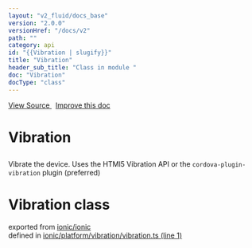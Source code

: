 ```yaml
---
layout: "v2_fluid/docs_base"
version: "2.0.0"
versionHref: "/docs/v2"
path: ""
category: api
id: "{{Vibration | slugify}}"
title: "Vibration"
header_sub_title: "Class in module "
doc: "Vibration"
docType: "class"
---
```



<div class="improve-docs">
  <a href='http://github.com/driftyco/ionic2/tree/master/ionic/platform/vibration/vibration.ts#L0'>
    View Source
  </a>
  &nbsp;
  <a href='http://github.com/driftyco/ionic2/edit/master/ionic/platform/vibration/vibration.ts#L0'>
    Improve this doc
  </a>
</div>




<h1 class="api-title">

  Vibration



</h1>





<p>Vibrate the device. Uses the HTMl5 Vibration API or the <code>cordova-plugin-vibration</code> plugin (preferred)</p>


<h1 class="class export">Vibration <span class="type">class</span></h1>
<p class="module">exported from <a href='undefined'>ionic/ionic</a><br/>
defined in <a href="https://github.com/driftyco/ionic2/tree/master/ionic/platform/vibration/vibration.ts#L1-L32">ionic/platform/vibration/vibration.ts (line 1)</a>
</p>

